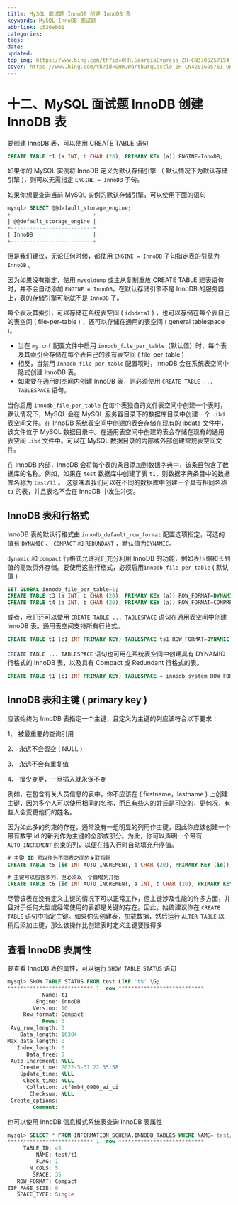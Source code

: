 ```yaml
---
title: MySQL 面试题 InnoDB 创建 InnoDB 表
keywords: MySQL InnoDB 面试题
abbrlink: c526eb01
categories: 
tags: 
date: 
updated: 
top_img: https://www.bing.com/th?id=OHR.GeorgiaCypress_ZH-CN3705257154_UHD.jpg
cover: https://www.bing.com/th?id=OHR.WartburgCastle_ZH-CN4201605751_UHD.jpg
---
```

# 十二、MySQL 面试题 InnoDB 创建 InnoDB 表

要创建 InnoDB 表，可以使用 CREATE TABLE 语句

```sql
CREATE TABLE t1 (a INT, b CHAR (20), PRIMARY KEY (a)) ENGINE=InnoDB;
```

如果你的 MySQL 实例将 InnoDB 定义为默认存储引擎 （ 默认情况下为默认存储引擎 )，则可以无需指定 `ENGINE = InnoDB` 子句。

如果你想要查询当前 MySQL 实例的默认存储引擎，可以使用下面的语句

```sql
mysql> SELECT @@default_storage_engine;
+--------------------------+
| @@default_storage_engine |
+--------------------------+
| InnoDB                   |
+--------------------------+
```

但是我们建议，无论任何时候，都使用 `ENGINE = InnoDB` 子句指定表的引擎为 `InnoDB` 。

因为如果没有指定，使用 `mysqldump` 或主从复制重放 CREATE TABLE 建表语句时，并不会自动添加 `ENGINE = InnoDB`。在默认存储引擎不是 InnoDB 的服务器上，表的存储引擎可能就不是 `InnoDB` 了。

每个表及其索引，可以存储在系统表空间 ( `idbdata1` ) ，也可以存储在每个表自己的表空间 ( file-per-table ) ，还可以存储在通用的表空间 ( general tablespace )。

- 当在 `my.cnf` 配置文件中启用 `innodb_file_per_table`（默认值）时，每个表及其索引会存储在每个表自己的独有表空间 ( file-per-table )
- 相反，当禁用 `innodb_file_per_table` 配置项时，InnoDB 会在系统表空间中隐式创建 InnoDB 表。
- 如果要在通用的空间内创建 InnoDB 表，则必须使用 `CREATE TABLE ... TABLESPACE` 语句。

当你启用 `innodb_file_per_table` 在每个表独自的文件表空间中创建一个表时，默认情况下，MySQL 会在 MySQL 服务器目录下的数据库目录中创建一个 `.ibd` 表空间文件。在 InnoDB 系统表空间中创建的表会存储在现有的 ibdata 文件中，该文件位于 MySQL 数据目录中。在通用表空间中创建的表会存储在现有的通用表空间 `.ibd` 文件中。可以在 MySQL 数据目录的内部或外部创建常规表空间文件。

在 InnoDB 内部，InnoDB 会将每个表的条目添加到数据字典中，该条目包含了数据库的名称。例如，如果在 `test` 数据库中创建了表 `t1`，则数据字典条目中的数据库名称为 `test/t1` 。 这意味着我们可以在不同的数据库中创建一个具有相同名称 `t1` 的表，并且表名不会在 InnoDB 中发生冲突。

## InnoDB 表和行格式

InnoDB 表的默认行格式由 `innodb_default_row_format` 配置选项指定，可选的值有 `DYNAMIC` 、 `COMPACT` 和 `REDUNDANT` ，默认值为`DYNAMIC`。

`dynamic` 和 `compact` 行格式允许我们充分利用 InnoDB 的功能，例如表压缩和长列值的高效页外存储。要使用这些行格式，必须启用`innodb_file_per_table` ( 默认值 )

```sql
SET GLOBAL innodb_file_per_table=1;
CREATE TABLE t3 (a INT, b CHAR (20), PRIMARY KEY (a)) ROW_FORMAT=DYNAMIC;
CREATE TABLE t4 (a INT, b CHAR (20), PRIMARY KEY (a)) ROW_FORMAT=COMPRESSED;
```

或者，我们还可以使用 `CREATE TABLE ... TABLESPACE` 语句在通用表空间中创建 InnoDB 表。通用表空间支持所有行格式。

```sql
CREATE TABLE t1 (c1 INT PRIMARY KEY) TABLESPACE ts1 ROW_FORMAT=DYNAMIC;
```

`CREATE TABLE ... TABLESPACE` 语句也可用在系统表空间中创建具有 DYNAMIC 行格式的 InnoDB 表，以及具有 Compact 或 Redundant 行格式的表。

```sql
CREATE TABLE t1 (c1 INT PRIMARY KEY) TABLESPACE = innodb_system ROW_FORMAT=DYNAMIC;
```

## InnoDB 表和主键 ( primary key )

应该始终为 InnoDB 表指定一个主键，且定义为主键的列应该符合以下要求：

1、 被最重要的查询引用

2、 永远不会留空 ( NULL )

3、 永远不会有重复值

4、 很少变更，一旦插入就永保不变

例如，在包含有关人员信息的表中，你不应该在 ( firstname，lastname ) 上创建主键，因为多个人可以使用相同的名称，而且有些人的姓氏是可空的，更何况，有些人会变更他们的姓名。

因为如此多的约束的存在，通常没有一组明显的列用作主键，因此你应该创建一个带有数字 id 的新列作为主键的全部或部分。为此，你可以声明一个带有 `AUTO_INCREMENT` 约束的列，以便在插入行时自动填充升序值。

```sql
# 主键 ID 可以作为不同表之间的关联指针
CREATE TABLE t5 (id INT AUTO_INCREMENT, b CHAR (20), PRIMARY KEY (id));

# 主键可以包含多列，但必须以一个自增列开始
CREATE TABLE t6 (id INT AUTO_INCREMENT, a INT, b CHAR (20), PRIMARY KEY (id,a));
```

尽管该表在没有定义主键的情况下可以正常工作，但主键涉及性能的许多方面，并且对于任何大型或经常使用的表都是关键的存在。因此，始终建议你在 `CREATE TABLE` 语句中指定主键。如果你先创建表，加载数据，然后运行 `ALTER TABLE` 以稍后添加主键，那么该操作比创建表时定义主键要慢得多

## 查看 InnoDB 表属性

要查看 InnoDB 表的属性，可以运行 `SHOW TABLE STATUS` 语句

```sql
mysql> SHOW TABLE STATUS FROM test LIKE 't%' \G;
*************************** 1. row ***************************
           Name: t1
         Engine: InnoDB
        Version: 10
     Row_format: Compact
           Rows: 0
 Avg_row_length: 0
    Data_length: 16384
Max_data_length: 0
   Index_length: 0
      Data_free: 0
 Auto_increment: NULL
    Create_time: 2022-5-31 22:35:58
    Update_time: NULL
     Check_time: NULL
      Collation: utf8mb4_0900_ai_ci
       Checksum: NULL
 Create_options:
        Comment:
```

也可以使用 InnoDB 信息模式系统表查询 InnoDB 表属性

```sql
mysql> SELECT * FROM INFORMATION_SCHEMA.INNODB_TABLES WHERE NAME='test/t1' \G
*************************** 1. row ***************************
     TABLE_ID: 45
         NAME: test/t1
         FLAG: 1
       N_COLS: 5
        SPACE: 35
   ROW_FORMAT: Compact
ZIP_PAGE_SIZE: 0
   SPACE_TYPE: Single
```